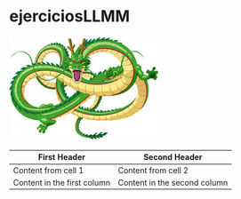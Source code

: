 # ejerciciosLLMM

![LOGO DRAGONBALL](/ejercicio1/descarga.jpg)



First Header | Second Header
------------ | -------------
Content from cell 1 | Content from cell 2
Content in the first column | Content in the second column


